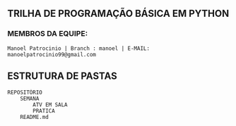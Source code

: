 ## TRILHA DE PROGRAMAÇÃO BÁSICA EM PYTHON

### MEMBROS DA EQUIPE:
    Manoel Patrocinio | Branch : manoel | E-MAIL: manoelpatrocinio99@gmail.com

## ESTRUTURA DE PASTAS
    REPOSITÓRIO
        SEMANA
            ATV EM SALA
            PRATICA
        README.md
